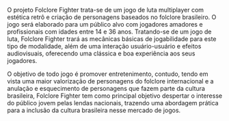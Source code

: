 O projeto Folclore Fighter trata-se de um jogo de luta multiplayer com estética retrô e criação
de personagens baseados no folclore brasileiro. O jogo será elaborado para um público alvo com
jogadores amadores e profissionais com idades entre 14 e 36 anos. Tratando-se de um jogo de luta, 
Folclore Fighter trará as mecânicas básicas de jogabilidade para este tipo de modalidade, além de 
uma interação usuário-usuário e efeitos audiovisuais, oferecendo uma clássica e boa experiência aos 
seus jogadores.

O objetivo de todo jogo é promover entretenimento, contudo, tendo em vista uma maior valorização 
de personagens do folclore internacional e a anulação e esquecimento de personagens que fazem 
parte da cultura brasileira, Folclore Fighter tem como principal objetivo despertar o interesse do 
público jovem pelas lendas nacionais, trazendo uma abordagem prática para a inclusão da cultura 
brasileira nesse mercado de jogos.
